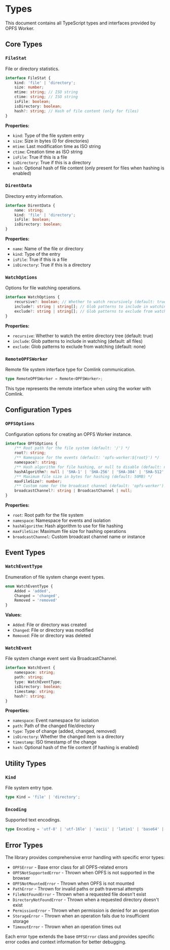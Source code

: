 # Types

This document contains all TypeScript types and interfaces provided by OPFS Worker.

## Core Types

### `FileStat`

File or directory statistics.

```typescript
interface FileStat {
    kind: 'file' | 'directory';
    size: number;
    mtime: string; // ISO string
    ctime: string; // ISO string
    isFile: boolean;
    isDirectory: boolean;
    hash?: string; // Hash of file content (only for files)
}
```

**Properties:**

- `kind`: Type of the file system entry
- `size`: Size in bytes (0 for directories)
- `mtime`: Last modification time as ISO string
- `ctime`: Creation time as ISO string
- `isFile`: True if this is a file
- `isDirectory`: True if this is a directory
- `hash`: Optional hash of file content (only present for files when hashing is enabled)

### `DirentData`

Directory entry information.

```typescript
interface DirentData {
    name: string;
    kind: 'file' | 'directory';
    isFile: boolean;
    isDirectory: boolean;
}
```

**Properties:**

- `name`: Name of the file or directory
- `kind`: Type of the entry
- `isFile`: True if this is a file
- `isDirectory`: True if this is a directory

### `WatchOptions`

Options for file watching operations.

```typescript
interface WatchOptions {
    recursive?: boolean; // Whether to watch recursively (default: true)
    include?: string | string[]; // Glob patterns to include in watching (minimatch syntax, default: ['**'])
    exclude?: string | string[]; // Glob patterns to exclude from watching (minimatch syntax, default: [])
}
```

**Properties:**

- `recursive`: Whether to watch the entire directory tree (default: true)
- `include`: Glob patterns to include in watching (default: all files)
- `exclude`: Glob patterns to exclude from watching (default: none)

### `RemoteOPFSWorker`

Remote file system interface type for Comlink communication.

```typescript
type RemoteOPFSWorker = Remote<OPFSWorker>;
```

This type represents the remote interface when using the worker with Comlink.

## Configuration Types

### `OPFSOptions`

Configuration options for creating an OPFS Worker instance.

```typescript
interface OPFSOptions {
    /** Root path for the file system (default: '/') */
    root?: string;
    /** Namespace for the events (default: 'opfs-worker:${root}') */
    namespace?: string;
    /** Hash algorithm for file hashing, or null to disable (default: null) */
    hashAlgorithm?: null | 'SHA-1' | 'SHA-256' | 'SHA-384' | 'SHA-512';
    /** Maximum file size in bytes for hashing (default: 50MB) */
    maxFileSize?: number;
    /** Custom name for the broadcast channel (default: 'opfs-worker') */
    broadcastChannel?: string | BroadcastChannel | null;
}
```

**Properties:**

- `root`: Root path for the file system
- `namespace`: Namespace for events and isolation
- `hashAlgorithm`: Hash algorithm to use for file hashing
- `maxFileSize`: Maximum file size for hashing operations
- `broadcastChannel`: Custom broadcast channel name or instance

## Event Types

### `WatchEventType`

Enumeration of file system change event types.

```typescript
enum WatchEventType {
    Added = 'added',
    Changed = 'changed',
    Removed = 'removed'
}
```

**Values:**

- `Added`: File or directory was created
- `Changed`: File or directory was modified
- `Removed`: File or directory was deleted

### `WatchEvent`

File system change event sent via BroadcastChannel.

```typescript
interface WatchEvent {
    namespace: string;
    path: string;
    type: WatchEventType;
    isDirectory: boolean;
    timestamp: string;
    hash?: string;
}
```

**Properties:**

- `namespace`: Event namespace for isolation
- `path`: Path of the changed file/directory
- `type`: Type of change (added, changed, removed)
- `isDirectory`: Whether the changed item is a directory
- `timestamp`: ISO timestamp of the change
- `hash`: Optional hash of the file content (if hashing is enabled)

## Utility Types

### `Kind`

File system entry type.

```typescript
type Kind = 'file' | 'directory';
```

### `Encoding`

Supported text encodings.

```typescript
type Encoding = 'utf-8' | 'utf-16le' | 'ascii' | 'latin1' | 'base64' | 'hex' | 'binary';
```

## Error Types

The library provides comprehensive error handling with specific error types:

- `OPFSError` - Base error class for all OPFS-related errors
- `OPFSNotSupportedError` - Thrown when OPFS is not supported in the browser
- `OPFSNotMountedError` - Thrown when OPFS is not mounted
- `PathError` - Thrown for invalid paths or path traversal attempts
- `FileNotFoundError` - Thrown when a requested file doesn't exist
- `DirectoryNotFoundError` - Thrown when a requested directory doesn't exist
- `PermissionError` - Thrown when permission is denied for an operation
- `StorageError` - Thrown when an operation fails due to insufficient storage
- `TimeoutError` - Thrown when an operation times out

Each error type extends the base `OPFSError` class and provides specific error codes and context information for better debugging.
